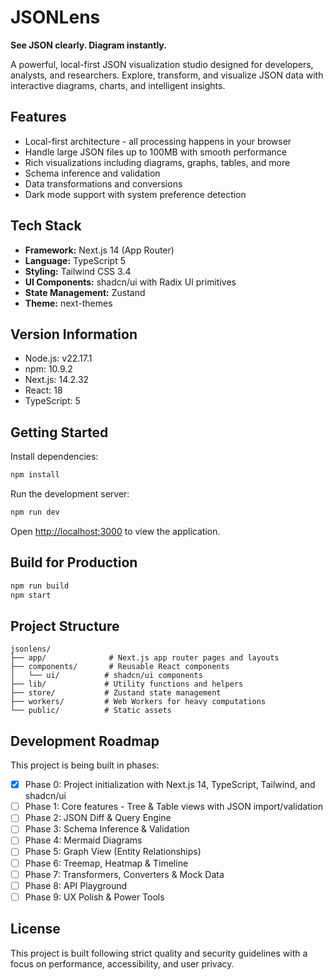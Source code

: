 # JSONLens

**See JSON clearly. Diagram instantly.**

A powerful, local-first JSON visualization studio designed for developers, analysts, and researchers. Explore, transform, and visualize JSON data with interactive diagrams, charts, and intelligent insights.

## Features

- Local-first architecture - all processing happens in your browser
- Handle large JSON files up to 100MB with smooth performance
- Rich visualizations including diagrams, graphs, tables, and more
- Schema inference and validation
- Data transformations and conversions
- Dark mode support with system preference detection

## Tech Stack

- **Framework:** Next.js 14 (App Router)
- **Language:** TypeScript 5
- **Styling:** Tailwind CSS 3.4
- **UI Components:** shadcn/ui with Radix UI primitives
- **State Management:** Zustand
- **Theme:** next-themes

## Version Information

- Node.js: v22.17.1
- npm: 10.9.2
- Next.js: 14.2.32
- React: 18
- TypeScript: 5

## Getting Started

Install dependencies:

```bash
npm install
```

Run the development server:

```bash
npm run dev
```

Open [http://localhost:3000](http://localhost:3000) to view the application.

## Build for Production

```bash
npm run build
npm start
```

## Project Structure

```
jsonlens/
├── app/              # Next.js app router pages and layouts
├── components/       # Reusable React components
│   └── ui/          # shadcn/ui components
├── lib/             # Utility functions and helpers
├── store/           # Zustand state management
├── workers/         # Web Workers for heavy computations
└── public/          # Static assets
```

## Development Roadmap

This project is being built in phases:

- [x] Phase 0: Project initialization with Next.js 14, TypeScript, Tailwind, and shadcn/ui
- [ ] Phase 1: Core features - Tree & Table views with JSON import/validation
- [ ] Phase 2: JSON Diff & Query Engine
- [ ] Phase 3: Schema Inference & Validation
- [ ] Phase 4: Mermaid Diagrams
- [ ] Phase 5: Graph View (Entity Relationships)
- [ ] Phase 6: Treemap, Heatmap & Timeline
- [ ] Phase 7: Transformers, Converters & Mock Data
- [ ] Phase 8: API Playground
- [ ] Phase 9: UX Polish & Power Tools

## License

This project is built following strict quality and security guidelines with a focus on performance, accessibility, and user privacy.
